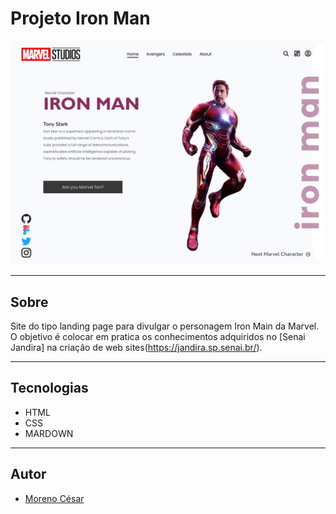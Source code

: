 # Projeto Iron Man

![](./img/DESKTOP.png)

---

## Sobre
Site do tipo landing page para divulgar o personagem Iron Main da Marvel.
O objetivo é colocar em pratica os conhecimentos adquiridos no [Senai Jandira] na criação de web sites(https://jandira.sp.senai.br/).

---

## Tecnologias
- HTML
- CSS
- MARDOWN

---

## Autor
- [Moreno César](https://github.com/Moreno1304)
